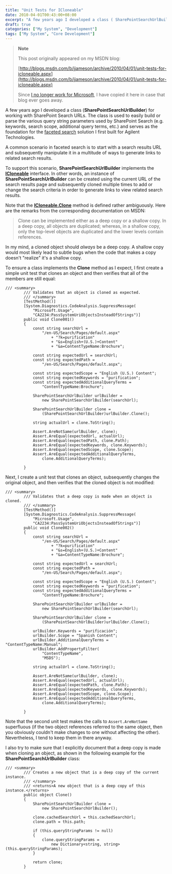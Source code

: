 ```yaml
---
title: "Unit Tests for ICloneable"
date: 2010-04-01T00:43:00+08:00
excerpt: "A few years ago I developed a class ( SharePointSearchUrlBuilder ) for working with SharePoint Search URLs. The class is used to easily build or parse the various query string parameters used by SharePoint Search (e.g. keywords, search scope, additional..."
draft: true
categories: ["My System", "Development"]
tags: ["My System", "Core Development"]
---
```


> **Note**
> 
> This post originally appeared on my MSDN blog:
> 
> [http://blogs.msdn.com/b/jjameson/archive/2010/04/01/unit-tests-for-icloneable.aspx](http://blogs.msdn.com/b/jjameson/archive/2010/04/01/unit-tests-for-icloneable.aspx)
> 
> Since [I no longer work for Microsoft](/blog/jjameson/2011/09/02/last-day-with-microsoft), I have copied it here in case that blog ever goes away.

A few years ago I developed a class (**SharePointSearchUrlBuilder**) for working with SharePoint Search URLs. The class is used to easily build or parse the various query string parameters used by SharePoint Search (e.g. keywords, search scope, additional query terms, etc.) and serves as the foundation for the [faceted search](/blog/jjameson/2009/09/18/faceted-search-in-moss-2007-and-the-mssdocprops-issue) solution I first built for Agilent Technologies.

A common scenario in faceted search is to start with a search results URL and subsequently manipulate it in a multitude of ways to generate links to related search results.

To support this scenario, **SharePointSearchUrlBuilder** implements the **[ICloneable](http://msdn.microsoft.com/en-us/library/system.icloneable.aspx)** interface. In other words, an instance of **SharePointSearchUrlBuilder** can be created using the current URL of the search results page and subsequently cloned multiple times to add or change the search criteria in order to generate links to view related search results.

Note that the **[ICloneable.Clone](http://msdn.microsoft.com/en-us/library/system.icloneable.clone.aspx)** method is defined rather ambiguously. Here are the remarks from the corresponding documentation on MSDN:

> Clone can be implemented either as a deep copy or a shallow copy. In a deep copy, all objects are duplicated; whereas, in a shallow copy, only the top-level objects are duplicated and the lower levels contain references.

In my mind, a cloned object should *always* be a deep copy. A shallow copy would most likely lead to subtle bugs when the code that makes a copy doesn't "realize" it's a shallow copy.

To ensure a class implements the **Clone** method as I expect, I first create a simple unit test that clones an object and then verifies that all of the members are still equal:

```
/// <summary>
        /// Validates that an object is cloned as expected.
        /// </summary>
        [TestMethod()]
        [System.Diagnostics.CodeAnalysis.SuppressMessage(
            "Microsoft.Usage",
            "CA2234:PassSystemUriObjectsInsteadOfStrings")]
        public void Clone001()
        {
            const string searchUrl =
                "/en-US/Search/Pages/default.aspx"
                    + "?k=purification"
                    + "&s=English+(U.S.)+Content"
                    + "&a=ContentTypeName:Brochure";

            const string expectedUrl = searchUrl;
            const string expectedPath =
                "/en-US/Search/Pages/default.aspx";

            const string expectedScope = "English (U.S.) Content";
            const string expectedKeywords = "purification";
            const string expectedAdditionalQueryTerms =
                "ContentTypeName:Brochure";

            SharePointSearchUrlBuilder urlBuilder =
                new SharePointSearchUrlBuilder(searchUrl);

            SharePointSearchUrlBuilder clone =
                (SharePointSearchUrlBuilder)urlBuilder.Clone();

            string actualUrl = clone.ToString();

            Assert.AreNotSame(urlBuilder, clone);
            Assert.AreEqual(expectedUrl, actualUrl);
            Assert.AreEqual(expectedPath, clone.Path);
            Assert.AreEqual(expectedKeywords, clone.Keywords);
            Assert.AreEqual(expectedScope, clone.Scope);
            Assert.AreEqual(expectedAdditionalQueryTerms,
                clone.AdditionalQueryTerms);

        }
```

Next, I create a unit test that clones an object, subsequently changes the original object, and then verifies that the cloned object is not modified:

```
/// <summary>
        /// Validates that a deep copy is made when an object is cloned.
        /// </summary>
        [TestMethod()]
        [System.Diagnostics.CodeAnalysis.SuppressMessage(
            "Microsoft.Usage",
            "CA2234:PassSystemUriObjectsInsteadOfStrings")]
        public void Clone002()
        {
            const string searchUrl =
                "/en-US/Search/Pages/default.aspx"
                    + "?k=purification"
                    + "&s=English+(U.S.)+Content"
                    + "&a=ContentTypeName:Brochure";

            const string expectedUrl = searchUrl;
            const string expectedPath =
                "/en-US/Search/Pages/default.aspx";

            const string expectedScope = "English (U.S.) Content";
            const string expectedKeywords = "purification";
            const string expectedAdditionalQueryTerms =
                "ContentTypeName:Brochure";

            SharePointSearchUrlBuilder urlBuilder =
                new SharePointSearchUrlBuilder(searchUrl);

            SharePointSearchUrlBuilder clone =
                (SharePointSearchUrlBuilder)urlBuilder.Clone();

            urlBuilder.Keywords = "purificación";
            urlBuilder.Scope = "Spanish Content";
            urlBuilder.AdditionalQueryTerms = "ContentTypeName:Manual";
            urlBuilder.AddPropertyFilter(
                "ContentTypeName",
                "MSDS");

            string actualUrl = clone.ToString();

            Assert.AreNotSame(urlBuilder, clone);
            Assert.AreEqual(expectedUrl, actualUrl);
            Assert.AreEqual(expectedPath, clone.Path);
            Assert.AreEqual(expectedKeywords, clone.Keywords);
            Assert.AreEqual(expectedScope, clone.Scope);
            Assert.AreEqual(expectedAdditionalQueryTerms,
                clone.AdditionalQueryTerms);

        }
```

Note that the second unit test makes the calls to `Assert.AreNotSame` superfluous (if the two object references referred to the same object, then you obviously couldn't make changes to one without affecting the other). Nevertheless, I tend to keep them in there anyway.

I also try to make sure that I explicitly document that a deep copy is made when cloning an object, as shown in the following example for the **SharePointSearchUrlBuilder** class:

```
/// <summary>
        /// Creates a new object that is a deep copy of the current instance. 
        /// </summary>
        /// <returns>A new object that is a deep copy of this instance.</returns>
        public object Clone()
        {
            SharePointSearchUrlBuilder clone =
                new SharePointSearchUrlBuilder();

            clone.cachedSearchUrl = this.cachedSearchUrl;
            clone.path = this.path;

            if (this.queryStringParams != null)
            {
                clone.queryStringParams =
                    new Dictionary<string, string>(this.queryStringParams);
            }

            return clone;
        }
```

